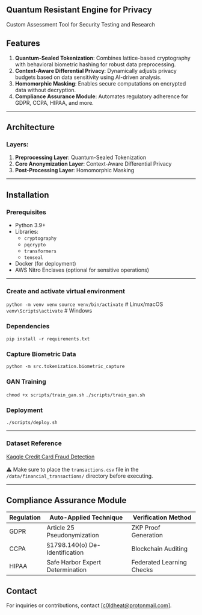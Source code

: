 ## Quantum Resistant Engine for Privacy
Custom Assessment Tool for Security Testing and Research

## Features
1. **Quantum-Sealed Tokenization**: Combines lattice-based cryptography with behavioral biometric hashing for robust data preprocessing.
2. **Context-Aware Differential Privacy**: Dynamically adjusts privacy budgets based on data sensitivity using AI-driven analysis.
3. **Homomorphic Masking**: Enables secure computations on encrypted data without decryption.
4. **Compliance Assurance Module**: Automates regulatory adherence for GDPR, CCPA, HIPAA, and more.

---

## Architecture
### Layers:
1. **Preprocessing Layer**: Quantum-Sealed Tokenization
2. **Core Anonymization Layer**: Context-Aware Differential Privacy
3. **Post-Processing Layer**: Homomorphic Masking

---

## Installation

### Prerequisites
- Python 3.9+
- Libraries:
  - `cryptography`
  - `pqcrypto`
  - `transformers`
  - `tenseal`
- Docker (for deployment)
- AWS Nitro Enclaves (optional for sensitive operations)

---

### Create and activate virtual environment
`python -m venv venv`
`source venv/bin/activate`  # Linux/macOS
`venv\Scripts\activate`  # Windows

### Dependencies
`pip install -r requirements.txt`

### Capture Biometric Data
`python -m src.tokenization.biometric_capture`

### GAN Training
`chmod +x scripts/train_gan.sh`
`./scripts/train_gan.sh`

### Deployment
`./scripts/deploy.sh`

---

### Dataset Reference
[Kaggle Credit Card Fraud Detection](https://www.kaggle.com/datasets/mlg-ulb/creditcardfraud) <br> <br>
⚠️ Make sure to place the `transactions.csv` file in the `/data/financial_transactions/` directory before executing.

---

## Compliance Assurance Module

| Regulation | Auto-Applied Technique          | Verification Method       |
|------------|---------------------------------|---------------------------|
| GDPR       | Article 25 Pseudonymization     | ZKP Proof Generation      |
| CCPA       | §1798.140(o) De-Identification | Blockchain Auditing       |
| HIPAA      | Safe Harbor Expert Determination | Federated Learning Checks |

## Contact
For inquiries or contributions, contact [c0ldheat@protonmail.com].
